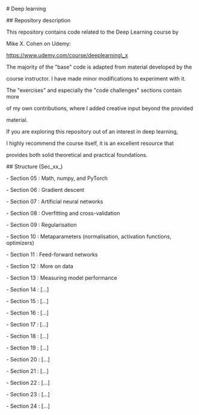 \# Deep learning 



\## Repository description



This repository contains code related to the Deep Learning course by

Mike X. Cohen on Udemy:



https://www.udemy.com/course/deeplearning\_x



The majority of the "base" code is adapted from material developed by the

course instructor. I have made minor modifications to experiment with it.



The "exercises" and especially the "code challenges" sections contain more

of my own contributions, where I added creative input beyond the provided

material.



If you are exploring this repository out of an interest in deep learning,

I highly recommend the course itself, it is an excellent resource that

provides both solid theoretical and practical foundations.



\## Structure (Sec\_xx\_)



\- Section 05 : Math, numpy, and PyTorch

\- Section 06 : Gradient descent

\- Section 07 : Artificial neural networks

\- Section 08 : Overfitting and cross-validation 

\- Section 09 : Regularisation

\- Section 10 : Metaparameters (normalisation, activation functions, optimizers)

\- Section 11 : Feed-forward networks

\- Section 12 : More on data

\- Section 13 : Measuring model performance

\- Section 14 : \[...]

\- Section 15 : \[...]

\- Section 16 : \[...]

\- Section 17 : \[...]

\- Section 18 : \[...]

\- Section 19 : \[...]

\- Section 20 : \[...]

\- Section 21 : \[...]

\- Section 22 : \[...]

\- Section 23 : \[...]

\- Section 24 : \[...]











